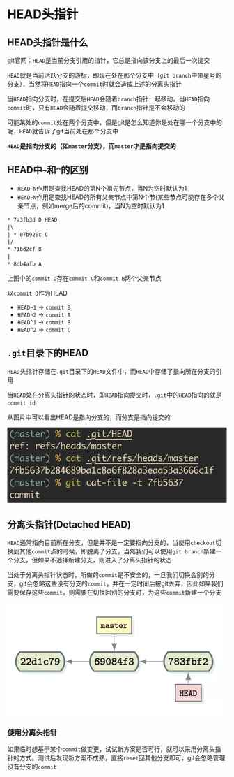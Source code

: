 # HEAD头指针

## HEAD头指针是什么

git官网：`HEAD`是当前分支引用的指针，它总是指向该分支上的最后一次提交

`HEAD`就是当前活跃分支的游标，即现在处在那个分支中（`git branch`中带星号的分支），当然将`HEAD`指向一个`commit`时就会造成上述的分离头指针

当`HEAD`指向分支时，在提交后`HEAD`会随着`branch`指针一起移动，当`HEAD`指向`commit`时，只有`HEAD`会随着提交移动，而`branch`指针是不会移动的

可能某处的`commit`处在两个分支中，但是git是怎么知道你是处在哪一个分支中的呢，`HEAD`就告诉了git当前处在那个分支中

**`HEAD`是指向分支的（如`master`分支），而`master`才是指向提交的**

## HEAD中`~`和`^`的区别

- `HEAD~N`作用是查找HEAD的第N个祖先节点，当N为空时默认为1
- `HEAD~N`作用是查找HEAD的所有父亲节点中第N个节(某些节点可能存在多个父亲节点，例如merge后的commit)，当N为空时默认为1

```txt
* 7a3fb3d D HEAD
|\
| * 07b920c C
|/
* 71bd2cf B
|
* 8db4afb A
```

上图中的`commit D`存在`commit C`和`commit B`两个父亲节点

以`commit D`作为HEAD
- `HEAD~1` -> `commit B`
- `HEAD~2` -> `commit A`
- `HEAD^1` -> `commit B`
- `HEAD^2` -> `commit C`

## `.git`目录下的HEAD

`HEAD`头指针存储在`.git`目录下的`HEAD`文件中，而`HEAD`中存储了指向所在分支的引用

当`HEAD`处在分离头指针的状态时，即`HEAD`指向提交时，`.git`中的`HEAD`指向的就是`commit id`

从图片中可以看出HEAD是指向分支的，而分支是指向提交的

![.git中的HEAD](./pics/head.png)

## 分离头指针(Detached HEAD)

`HEAD`通常指向目前所在分支，但是并不是一定要指向分支的，当使用`checkout`切换到其他`commit`点的时候，即脱离了分支，当然我们可以使用`git branch`新建一个分支，但如果不选择新建分支，则进入了分离头指针的状态

当处于分离头指针状态时，所做的`commit`是不安全的，一旦我们切换会别的分支，git会忽略这些没有分支的`commit`，并在一定时间后被git丢弃，因此如果我们需要保存这些`commit`，则需要在切换回别的分支时，为这些`commit`新建一个分支

![Detached HEAD](./pics/detached_head.png)

### 使用分离头指针

如果临时想基于某个`commit`做变更，试试新方案是否可行，就可以采用分离头指针的方式。测试后发现新方案不成熟，直接`reset`回其他分支即可，git会忽略管理没有分支的`commit`
